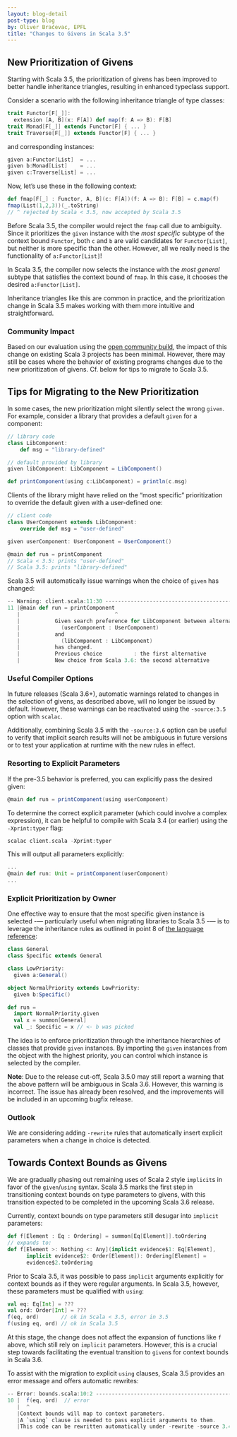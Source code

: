 ```yaml
---
layout: blog-detail
post-type: blog
by: Oliver Bračevac, EPFL
title: "Changes to Givens in Scala 3.5"
---
```


## New Prioritization of Givens

Starting with Scala 3.5, the prioritization of givens has been
improved to better handle inheritance triangles, resulting in enhanced
typeclass support.

Consider a scenario with the following inheritance triangle of type
classes:
```scala
trait Functor[F[_]]:
  extension [A, B](x: F[A]) def map(f: A => B): F[B]
trait Monad[F[_]] extends Functor[F] { ... }
trait Traverse[F[_]] extends Functor[F] { ... }
```
and corresponding instances:
```scala
given a:Functor[List]  = ...
given b:Monad[List]    = ...
given c:Traverse[List] = ...
```
Now, let’s use these in the following context:
```scala
def fmap[F[_] : Functor, A, B](c: F[A])(f: A => B): F[B] = c.map(f)
fmap(List(1,2,3))(_.toString)
// ^ rejected by Scala < 3.5, now accepted by Scala 3.5
```

Before Scala 3.5, the compiler would reject the `fmap` call due to
ambiguity. Since it prioritizes the `given` instance with the _most
specific_ subtype of the context bound `Functor`, both `c` and `b` are
valid candidates for `Functor[List]`, but neither is more specific
than the other. However, all we really need is the functionality of
`a:Functor[List]`!

In Scala 3.5, the compiler now selects the instance with the _most
general_ subtype that satisfies the context bound of `fmap`. In this
case, it chooses the desired `a:Functor[List]`.

Inheritance triangles like this are common in practice, and the
prioritization change in Scala 3.5 makes working with them more
intuitive and straightforward.

### Community Impact

Based on our evaluation using the [open community
build](https://github.com/VirtusLab/community-build3), the impact of
this change on existing Scala 3 projects has been minimal. However,
there may still be cases where the behavior of existing programs
changes due to the new prioritization of givens. Cf. below for
tips to migrate to Scala 3.5.


## Tips for Migrating to the New Prioritization


In some cases, the new prioritization might silently select the wrong
`given`. For example, consider a library that provides a default
`given` for a component:
```scala
// library code
class LibComponent:
    def msg = "library-defined"

// default provided by library
given libComponent: LibComponent = LibComponent()

def printComponent(using c:LibComponent) = println(c.msg)
```

Clients of the library might have relied on the “most specific”
prioritization to override the default given with a user-defined one:
```scala
// client code
class UserComponent extends LibComponent:
    override def msg = "user-defined"

given userComponent: UserComponent = UserComponent()

@main def run = printComponent 
// Scala < 3.5: prints "user-defined"
// Scala 3.5: prints "library-defined"
```

Scala 3.5 will automatically issue
warnings when the choice of `given` has changed:

```scala
-- Warning: client.scala:11:30 ------------------------------------------
11 |@main def run = printComponent
   |                              ^
   |           Given search preference for LibComponent between alternatives
   |             (userComponent : UserComponent)
   |           and
   |             (libComponent : LibComponent)
   |           has changed.
   |           Previous choice          : the first alternative
   |           New choice from Scala 3.6: the second alternative
```


### Useful Compiler Options

In future releases (Scala 3.6+), automatic warnings related to changes
in the selection of givens, as described above, will no longer be
issued by default. However, these warnings can be reactivated using
the `-source:3.5` option with `scalac`.

Additionally, combining Scala 3.5 with the `-source:3.6` option can be
useful to verify that implicit search results will not be ambiguous in
future versions or to test your application at runtime with the new
rules in effect.

### Resorting to Explicit Parameters

If the pre-3.5 behavior is preferred, you can explicitly pass the
desired given:
```scala
@main def run = printComponent(using userComponent)
```

To determine the correct explicit parameter (which could involve a
complex expression), it can be helpful to compile with Scala 3.4 (or
earlier) using the `-Xprint:typer` flag:
```scala
scalac client.scala -Xprint:typer
```
This will output all parameters explicitly:
```scala
...
@main def run: Unit = printComponent(userComponent)
...
```

### Explicit Prioritization by Owner

One effective way to ensure that the most specific given instance is
selected -— particularly useful when migrating libraries to Scala 3.5 -—
is to leverage the inheritance rules as outlined in point 8 of [the
language
reference](https://docs.scala-lang.org/scala3/reference/changed-features/implicit-resolution.html):

```scala
class General
class Specific extends General

class LowPriority:
  given a:General()

object NormalPriority extends LowPriority:
  given b:Specific()

def run =
  import NormalPriority.given
  val x = summon[General]
  val _: Specific = x // <- b was picked
```

The idea is to enforce prioritization through the inheritance
hierarchies of classes that provide `given` instances. By importing the
`given` instances from the object with the highest priority, you can
control which instance is selected by the compiler.

**Note**: Due to the release cut-off, Scala 3.5.0 may still report a
warning that the above pattern will be ambiguous in Scala
3.6. However, this warning is incorrect. The issue has already been
resolved, and the improvements will be included in an upcoming bugfix
release.


### Outlook

We are considering adding `-rewrite` rules that automatically insert
explicit parameters when a change in choice is detected.


## Towards Context Bounds as Givens

We are gradually phasing out remaining uses of Scala 2 style
`implicit`s in favor of the `given`/`using` syntax.  Scala 3.5 marks
the first step in transitioning context bounds on type parameters to
givens, with this transition expected to be completed in the upcoming
Scala 3.6 release.

Currently, context bounds on type parameters still desugar into
`implicit` parameters:

```scala
def f[Element : Eq : Ordering] = summon[Eq[Element]].toOrdering 
// expands to:
def f[Element >: Nothing <: Any](implicit evidence$1: Eq[Element],
      implicit evidence$2: Order[Element]): Ordering[Element] =
      evidence$2.toOrdering
```

Prior to Scala 3.5, it was possible to pass `implicit` arguments
explicitly for context bounds as if they were regular arguments. In
Scala 3.5, however, these parameters must be qualified with `using`:

```scala
val eq: Eq[Int] = ???
val ord: Order[Int] = ???
f(eq, ord)       // ok in Scala < 3.5, error in 3.5
f(using eq, ord) // ok in Scala 3.5
```

At this stage, the change does not affect the expansion of functions
like `f` above, which still rely on `implicit` parameters. However,
this is a crucial step towards facilitating the eventual transition to
`given`s for context bounds in Scala 3.6.

To assist with the migration to explicit `using` clauses, Scala 3.5
provides an error message and offers automatic rewrites:

```scala
-- Error: bounds.scala:10:2 ----------------------------------------------
10 |  f(eq, ord)  // error
   |  ^
   |Context bounds will map to context parameters.
   |A `using` clause is needed to pass explicit arguments to them.
   |This code can be rewritten automatically under -rewrite -source 3.4-migration.
```

